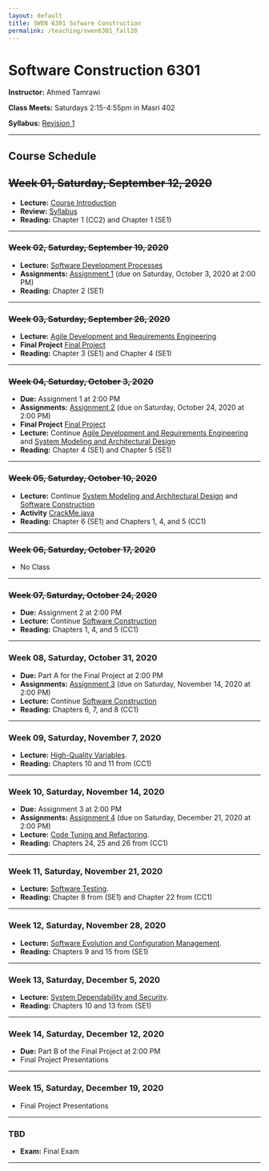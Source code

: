 ```yaml
---
layout: default
title: SWEN 6301 Sofware Construction
permalink: /teaching/swen6301_fall20
---
```


# Software Construction 6301

**Instructor:** Ahmed Tamrawi

**Class Meets:** Saturdays 2:15-4:55pm in Masri 402

**Syllabus:** [Revision 1](/teaching/swen6301-fall20/SWEN6301-syllabus-fall2020.pdf)

<!--**[Anonymous Feedback](https://docs.google.com/forms/d/e/1FAIpQLSdwe6CQ1RbXK8Yp09B73LBvPRauZdRQHwjDbOXswe8BXaZhUg/viewform?usp=sf_link)**-->


---

## Course Schedule

## ~~Week 01, Saturday, September 12, 2020~~
- **Lecture:** [Course Introduction](/teaching/swen6301-fall20/SWEN6301_Module_01.pdf)
- **Review:** [Syllabus](/teaching/swen6301-fall20/SWEN6301-syllabus-fall2020.pdf)
- **Reading:** Chapter 1 (CC2) and Chapter 1 (SE1)

---

### ~~Week 02, Saturday, September 19, 2020~~
- **Lecture:** [Software Development Processes](/teaching/swen6301-fall20/SWEN6301_Module_02.pdf)
- **Assignments:** [Assignment 1](teaching/swen6301-fall20/SWEN6301-Assignment1.pdf) (due on Saturday, October 3, 2020 at 2:00 PM)
- **Reading:** Chapter 2 (SE1)

---

### ~~Week 03, Saturday, September 26, 2020~~
- **Lecture:** [Agile Development and Requirements Engineering](/teaching/swen6301-fall20/SWEN6301_Module_03.pdf)
- **Final Project** [Final Project](teaching/swen6301-fall20/SWEN6301-Project.pdf)
- **Reading:** Chapter 3 (SE1) and Chapter 4 (SE1)

---

### ~~Week 04, Saturday, October 3, 2020~~
- **Due:** Assignment 1 at 2:00 PM
- **Assignments:** [Assignment 2](teaching/swen6301-fall20/SWEN6301-Assignment2.pdf) (due on Saturday, October 24, 2020 at 2:00 PM)
- **Final Project** [Final Project](teaching/swen6301-fall20/SWEN6301-Project.pdf)
- **Lecture:** Continue [Agile Development and Requirements Engineering](/teaching/swen6301-fall20/SWEN6301_Module_03.pdf) and [System Modeling and Architectural Design](/teaching/swen6301-fall20/SWEN6301_Module_04.pdf)
- **Reading:** Chapter 4 (SE1) and Chapter 5 (SE1)

---

### ~~Week 05, Saturday, October 10, 2020~~
- **Lecture:** Continue [System Modeling and Architectural Design](/teaching/swen6301-fall20/SWEN6301_Module_04.pdf) and [Software Construction](/teaching/swen6301-fall20/SWEN6301_Module_05.pdf)
- **Activity** [CrackMe.java](https://gist.github.com/atamrawi/be5f2c23641f00c2cba41f0b6c6e7f62)
- **Reading:** Chapter 6 (SE1) and Chapters 1, 4, and 5 (CC1)

---

### ~~Week 06, Saturday, October 17, 2020~~
- No Class

---

### ~~Week 07, Saturday, October 24, 2020~~
- **Due:** Assignment 2 at 2:00 PM
- **Lecture:** Continue [Software Construction](/teaching/swen6301-fall20/SWEN6301_Module_05.pdf)
- **Reading:** Chapters 1, 4, and 5 (CC1)

---

### Week 08, Saturday, October 31, 2020
- **Due:** Part A for the Final Project at 2:00 PM
- **Assignments:** [Assignment 3](teaching/swen6301-fall20/SWEN6301-Assignment3.pdf) (due on Saturday, November 14, 2020 at 2:00 PM)
- **Lecture:** Continue [Software Construction](/teaching/swen6301-fall20/SWEN6301_Module_05.pdf)
- **Reading:** Chapters 6, 7, and 8 (CC1)

---

### Week 09, Saturday, November 7, 2020
- **Lecture:** [High-Quality Variables](/teaching/swen6301-fall20/SWEN6301_Module_06.pdf).
- **Reading:** Chapters 10 and 11 from (CC1)

---

### Week 10, Saturday, November 14, 2020
- **Due:** Assignment 3 at 2:00 PM
- **Assignments:** [Assignment 4](teaching/swen6301-fall20/SWEN6301-Assignment4.pdf) (due on Saturday, December 21, 2020 at 2:00 PM)
- **Lecture:** [Code Tuning and Refactoring](/teaching/swen6301-fall20/SWEN6301_Module_07.pdf).
- **Reading:** Chapters 24, 25 and 26 from (CC1)

---

### Week 11, Saturday, November 21, 2020
- **Lecture:** [Software Testing](/teaching/swen6301-fall20/SWEN6301_Module_08.pdf).
- **Reading:** Chapter 8 from (SE1) and Chapter 22 from (CC1)

---

### Week 12, Saturday, November 28, 2020
- **Lecture:** [Software Evolution and Configuration Management](/teaching/swen6301-fall20/SWEN6301_Module_09.pdf).
- **Reading:** Chapters 9 and 15 from (SE1)

---

### Week 13, Saturday, December 5, 2020
- **Lecture:** [System Dependability and Security](/teaching/swen6301-fall20/SWEN6301_Module_10.pdf).
- **Reading:** Chapters 10 and 13 from (SE1)

---

### Week 14, Saturday, December 12, 2020
- **Due:** Part B of the Final Project at 2:00 PM
- Final Project Presentations

---

### Week 15, Saturday, December 19, 2020
- Final Project Presentations

---

### TBD
- **Exam:** Final Exam

---